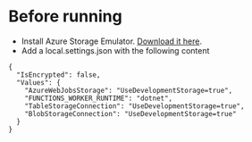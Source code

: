 ﻿# Before running

- Install Azure Storage Emulator. [Download it here](https://learn.microsoft.com/en-us/azure/storage/common/storage-use-emulator#get-the-storage-emulator).
- Add a local.settings.json with the following content
```
{
  "IsEncrypted": false,
  "Values": {
    "AzureWebJobsStorage": "UseDevelopmentStorage=true",
    "FUNCTIONS_WORKER_RUNTIME": "dotnet",
    "TableStorageConnection": "UseDevelopmentStorage=true",
    "BlobStorageConnection": "UseDevelopmentStorage=true"
  }
}
```
